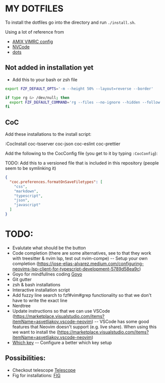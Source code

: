 # MY DOTFILES

To install the dotfiles go into the directory and run `./install.sh`.

Using a lot of reference from

- [AMIX VIMRC config](https://github.com/amix/vimrc/)
- [NVCode](https://github.com/ChristianChiarulli/nvcode)
- [dots](https://github.com/drn/dots)

## Not added in installation yet

- Add this to your bash or zsh file

```bash
export FZF_DEFAULT_OPTS='-m --height 50% --layout=reverse --border'

if type rg &> /dev/null; then
  export FZF_DEFAULT_COMMAND='rg --files --no-ignore --hidden --follow --glob "!.git/*"'
fi
```

## CoC

Add these installations to the install script:

:CocInstall coc-tsserver coc-json coc-eslint coc-prettier

Add the following to the CocConfig file (you get to it by typing `:CocConfig`):

TODO: Add this to a versioned file that is included in this repository (people seem to be symlinking it)

```json
{
  "coc.preferences.formatOnSaveFiletypes": [
    "css",
    "markdown",
    "typescript",
    "json",
    "javascript"
  ]
}
```

# TODO:

- Evalutate what should be the <leader> button
- Code completion (there are some alternatives, see to that they work with treesitter & nvim lsp, test out nvim-compe)
  -- Setup your own completion (https://jose-elias-alvarez.medium.com/configuring-neovims-lsp-client-for-typescript-development-5789d58ea9c)
- Goyo for mindfullnes coding [Goyo](https://github.com/junegunn/goyo.vim)
- Git gutter
- zsh & bash installations
- Interactive installation script
- Add fuzzy line search to fzf#vim#grep functionality so that we don't have to write the exact line
- Nerdtree
- Update instructions so that we can use VSCode (https://marketplace.visualstudio.com/items?itemName=asvetliakov.vscode-neovim)
  -- VSCode has some good features that Neovim doesn't support (e.g. live share). When using this we want to install the (https://marketplace.visualstudio.com/items?itemName=asvetliakov.vscode-neovim)
- [Which key](https://github.com/liuchengxu/vim-which-key)
  -- Configure a better which key setup

## Possibilities:

- Checkout telescope [Telescope](https://github.com/nvim-telescope/telescope.nvim)
- Fig for installations: [FIG](https://github.com/wincent/wincent/tree/master/fig)
